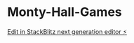 # Monty-Hall-Games

[Edit in StackBlitz next generation editor ⚡️](https://stackblitz.com/~/github.com/Hanedaryusuf/Monty-Hall-Games)